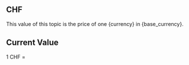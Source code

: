 ## CHF

This value of this topic is the price of one {currency} in {base_currency}.

## Current Value

1 CHF = <Topic topic="finance/stock-exchange/currency/CHF/USD" decimals="3" unit="USD"/>


